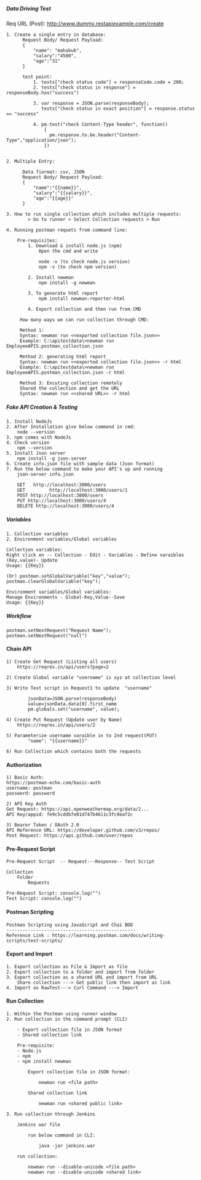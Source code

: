 ##### Data Driving Test #####
Req URL (Post): http://www.dummy.restapiexample.com/create

    1. Create a single entry in database:
          Request Body/ Request Payload:
          {
              "name": "mahabub",
              "salary":"4500",
              "age":"31"
          }
          
          test point:
              1. tests["check status code"] = responseCode.code = 200;
              2. tests["check status in response"] = responseBody.has("success")

              3. var response = JSON.parse(responseBody);
                 tests["check status in exact position"] = response.status == "success"

              4. pm.test("check Content-Type header", function()
                  {
                    pm.response.to.be.header("Content-Type","application/json");
                  })
                  
                 
    2. Multiple Entry:
    
          Data fiormat: csv, JSON
          Request Body/ Request Payload:
          {
              "name":"{{name}}",
              "salary":"{{salary}}",
              "age":"{{age}}"
          }
          
    3. How to run single collection which includes multiple requests:
            > Go to runner > Select Collection requests > Run
            
    4. Running postman requets from command line:
        
        Pre-requisites:
            1. Download & install node.js (npm)
                Open the cmd and write 
                
                node -v (to check node.js version)
                npm -v (to check npm version)
                
            2. Install newman
                npm install -g newman
                
            3. To generate html report
                npm install newman-reporter-html
                
            4. Export collection and then run from CMD
            
         How many ways we can run collection through CMD:
         
         Method 1:
         Syntax: newman run <<exported collection file.json>>
         Example: C:\apitestdata\>newman run EmployeeAPIS.postman_collection.json
         
         Method 2: generating html report
         Syntax: newman run <<exported collection file.json>> -r html
         Example: C:\apitestdata\>newman run EmployeeAPIS.postman_collection.json -r html
         
         Method 3: Excuting collection remotely
         Shared the collection and get the URL
         Syntax: newman run <<shared URL>> -r html


##### Fake API Creation & Testing #####

    1. Install NodeJs
    2. After Installation give below command in cmd:
        node --version
    3. npm comes with NodeJs
    4. Check version
        npm --version
    5. Install Json server
        npm install -g json-server
    6. Create info.json file with sample data (Json format)
    7. Run the below command to make your API's up and running
        json-server info.json

        GET   http://localhost:3000/users
        GET         http://localhost:3000/users/1
        POST http://localhost:3000/users
        PUT http://localhost:3000/users/4
        DELETE http://localhost:3000/users/4


##### Variables #####

    1. Collection variables
    2. Environment variables/Global variables

    Collection variables:
    Right click on -- Collection - Edit - Variables - Define varaibles (Key,value)- Update
    Usage: {{Key}}

    (Or) postman.setGlobalVariable("key","value");
    postman.clearGlobalVariable("key");

    Environment variables/Global variables:
    Manage Environments - Global-Key,Value--Save
    Usage: {{Key}}


##### Workflow #####

    postman.setNextRequest("Request Name");
    postman.setNextRequest("null")

#### Chain API ####

    1) Create Get Request (Listing all users)
        https://reqres.in/api/users?page=2
 
    2) Create Global variable "username" is xyz at collection level
 
    3) Write Test script in Request1 to update  "username"

            jsonData=JSON.parse(responseBody)
            value=jsonData.data[0].first_name
            pm.globals.set("username", value);

    4) Create Put Request (Update user by Name)
        https://reqres.in/api/users/2

    5) Parameterize username varaible in to 2nd request(PUT)
            "name": "{{username}}"
 
    6) Run Collection which contains both the requests


#### Authorization ####

    1) Basic Auth:
    https://postman-echo.com/basic-auth
    username: postman
    password: password

    2) API Key Auth
    Get Request: https://api.openweathermap.org/data/2...
    API Key/appid: fe9c5cddb7e01d747b4611c3fc9eaf2c

    3) Bearer Token / OAuth 2.0
    API Reference URL: https://developer.github.com/v3/repos/
    Post Request: https://api.github.com/user/repos


#### Pre-Request Script ####


    Pre-Request Script  -- Request---Response-- Test Script

    Collection
        Folder
            Requests

    Pre-Request Script: console.log("")
    Test Script: console.log("")


#### Postman Scripting ####

    Postman Scripting using JavaScript and Chai BDD
    ------------------------------------------------
    Reference Link : https://learning.postman.com/docs/writing-scripts/test-scripts/


#### Export and Import ####

    1. Export collection as File & Import as file
    2. Export collection to a folder and import from folder
    3. Export collection as a shared URL and import from URL
        Share collection ---> Get public link then import as link
    4. Import as RawTest---> Curl Command ---> Import


#### Run Collection ####

    1. Within the Postman using runner window
    2. Run collection in the command prompt (CLI)

        - Export collection file in JSON format
        - Shared collection link

        Pre-requisite:
        - Node.js
        - npm
        - npm install newman

            Export collection file in JSON format:

                newman run <file path>

            Shared collection link

                newman run <shared public link>

    3. Run collection through Jenkins

        Jenkins war file

            run below command in CLI:

                java -jar jenkins.war

        run collection:

            newman run --disable-unicode <file path>
            newman run --disable-unicode <shared link>
